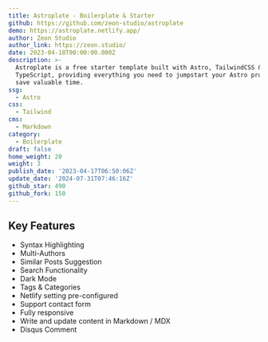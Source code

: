 ```yaml
---
title: Astroplate - Boilerplate & Starter
github: https://github.com/zeon-studio/astroplate
demo: https://astroplate.netlify.app/
author: Zeon Studio
author_link: https://zeon.studio/
date: 2023-04-18T00:00:00.000Z
description: >-
  Astroplate is a free starter template built with Astro, TailwindCSS &
  TypeScript, providing everything you need to jumpstart your Astro project and
  save valuable time.
ssg:
  - Astro
css:
  - Tailwind
cms:
  - Markdown
category:
  - Boilerplate
draft: false
home_weight: 20
weight: 3
publish_date: '2023-04-17T06:50:06Z'
update_date: '2024-07-31T07:46:16Z'
github_star: 490
github_fork: 150
---
```


## Key Features

- Syntax Highlighting
- Multi-Authors
- Similar Posts Suggestion
- Search Functionality
- Dark Mode
- Tags & Categories
- Netlify setting pre-configured
- Support contact form
- Fully responsive
- Write and update content in Markdown / MDX
- Disqus Comment
